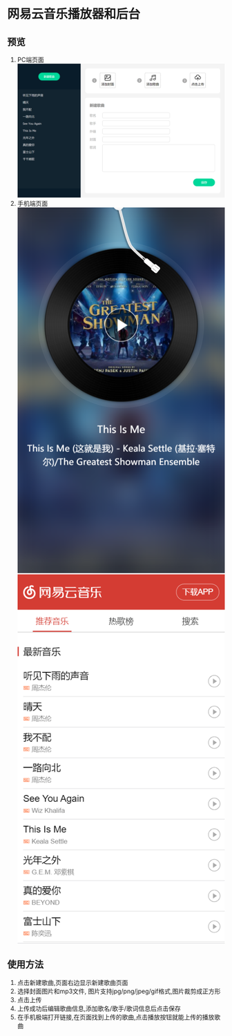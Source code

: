 # 网易云音乐播放器和后台
## 预览
1. PC端页面
![image](https://github.com/JenvyXU/163music/blob/master/admin.png)
2. 手机端页面
![image](https://github.com/JenvyXU/163music/blob/master/song.png)
![image](https://github.com/JenvyXU/163music/blob/master/index.png)

## 使用方法
1. 点击新建歌曲,页面右边显示新建歌曲页面
2. 选择封面图片和mp3文件, 图片支持jpg/png/jpeg/gif格式,图片裁剪成正方形
3. 点击上传
4. 上传成功后编辑歌曲信息,添加歌名/歌手/歌词信息后点击保存
5. 在手机极端打开链接,在页面找到上传的歌曲,点击播放按钮就能上传的播放歌曲

